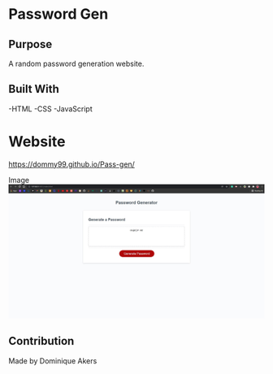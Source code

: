 # Password Gen

## Purpose

A random password generation website.

## Built With

-HTML
-CSS
-JavaScript

# Website

https://dommy99.github.io/Pass-gen/

Image
![alt text](assets\gen.JPG)

## Contribution

Made by Dominique Akers
